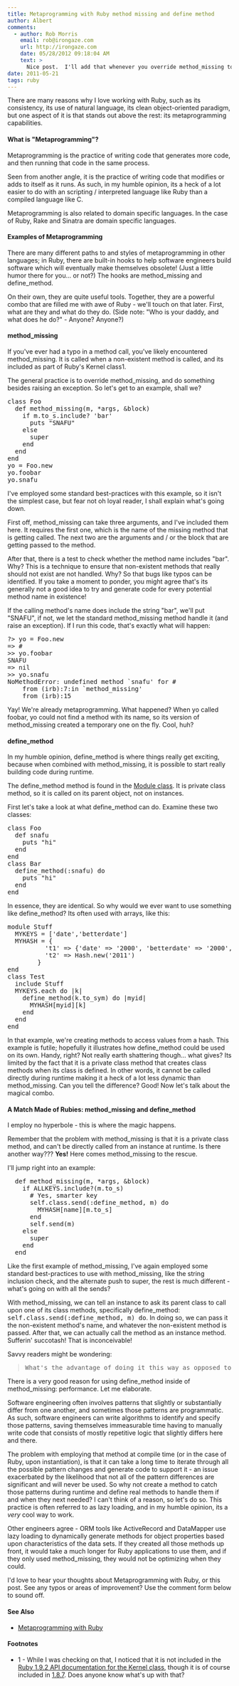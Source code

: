 ```yaml
---
title: Metaprogramming with Ruby method missing and define method
author: Albert
comments:
  - author: Rob Morris
    email: rob@irongaze.com
    url: http://irongaze.com
    date: 05/28/2012 09:18:04 AM
    text: >
      Nice post.  I'll add that whenever you override method_missing to add dynamic functionality, and you <b>don't</b> use the define_method solution, you should also override respond_to_missing? like so:<br/><br/>def respond_to_missing?(m, include_private)<br/>  if m.to_s.include? 'bar'<br/>    true<br/>  else<br/>    super<br/>  end<br/>end<br/><br/>Otherwise, Foo.new.foobar will work, but Foo.new.respond_to?(:foobar) will return false.
date: 2011-05-21
tags: ruby
---
```

There are many reasons why I love working with Ruby, such as its consistency, its use of natural language, its clean object-oriented paradigm, but one aspect of it is that stands out above the rest: its metaprogramming capabilities.

#### What is "Metaprogramming"?

Metaprogramming is the practice of writing code that generates more code, and then running that code in the same process.

Seen from another angle, it is the practice of writing code that modifies or adds to itself as it runs. As such, in my humble opinion, its a heck of a lot easier to do with an scripting / interpreted language like Ruby than a compiled language like C.

Metaprogramming is also related to domain specific languages. In the case of Ruby, Rake and Sinatra are domain specific languages.

#### Examples of Metaprogramming

There are many different paths to and styles of metaprogramming in other languages; in Ruby, there are built-in hooks to help software engineers build software which will eventually make themselves obsolete! (Just a little humor there for you... or not?) The hooks are method\_missing and define\_method.

On their own, they are quite useful tools. Together, they are a powerful combo that are filled me with awe of Ruby - we'll touch on that later. First, what are they and what do they do. (Side note: "Who is your daddy,  and what does he do?" - Anyone? Anyone?)

#### method\_missing

If you've ever had a typo in a method call, you've likely encountered method\_missing. It is called when a non-existent method is called, and its included as part of Ruby's Kernel class<span class="sup">1</span>.

The general practice is to override method\_missing, and do something besides raising an exception. So let's get to an example, shall we?

<pre class="sh_ruby">
class Foo
  def method_missing(m, *args, &block)
    if m.to_s.include? 'bar'
      puts "SNAFU"
    else
      super
    end
  end
end
yo = Foo.new
yo.foobar
yo.snafu
</pre>

I've employed some standard best-practices with this example, so it isn't the simplest case, but fear not oh loyal reader, I shall explain what's going down.

First off, method\_missing can take three arguments, and I've included them here. It requires the first one, which is the name of the missing method that is getting called. The next two are the arguments and / or the block that are getting passed to the method.

After that, there is a test to check whether the method name includes "bar". Why? This is a technique to ensure that non-existent methods that really should not exist are not handled. Why? So that bugs like typos can be identified. If you take a moment to ponder, you might agree that's its generally not a good idea to try and generate code for every potential method name in existence!

If the calling method's name does include the string "bar", we'll put "SNAFU", if not, we let the standard method\_missing method handle it (and raise an exception). If I run this code, that's exactly what will happen:

<pre class="sh_terminal">
?> yo = Foo.new
=> #<Foo:0xb74836c4>
>> yo.foobar
SNAFU
=> nil
>> yo.snafu
NoMethodError: undefined method `snafu' for #<Foo:0xb74836c4>
	from (irb):7:in `method_missing'
	from (irb):15
</pre>

Yay! We're already metaprogramming. What happened? When yo called foobar, yo could not find a method with its name, so its version of method\_missing created a temporary one on the fly. Cool, huh?

#### define\_method

In my humble opinion, define\_method is where things really get exciting, because when combined with method\_missing, it is possible to start really building code during runtime.

The define\_method method is found in the [Module class](http://ruby-doc.org/core/classes/Module.html#M000497). It is private class method, so it is called on its parent object, not on instances.

First let's take a look at what define\_method can do. Examine these two classes:

<pre class="sh_ruby">
class Foo
  def snafu
    puts "hi"
  end
end
class Bar
  define_method(:snafu) do
    puts "hi"
  end
end
</pre>

In essence, they are identical. So why would we ever want to use something like define\_method? Its often used with arrays, like this:

<pre class="sh_ruby">
module Stuff
  MYKEYS = ['date','betterdate']
  MYHASH = {
          't1' => {'date' => '2000', 'betterdate' => '2000', 'dynamicdate' => '2000' },
          't2' => Hash.new('2011')
        }
end
class Test
  include Stuff
  MYKEYS.each do |k|
    define_method(k.to_sym) do |myid|
      MYHASH[myid][k]
    end
  end
end
</pre>

In that example, we're creating methods to access values from a hash. This example is futile; hopefully it illustrates how define\_method could be used on its own. Handy, right? Not really earth shattering though... what gives? Its limited by the fact that it is a private class method that creates class methods when its class is defined. In other words, it cannot be called directly during runtime making it a heck of a lot less dynamic than method\_missing. Can you tell the difference? Good! Now let's talk about the magical combo.

#### A Match Made of Rubies: method\_missing and define\_method

I employ no hyperbole - this is where the magic happens.

Remember that the problem with method\_missing is that it is a private class method, and can't be directly called from an instance at runtime. Is there another way??? **Yes!** Here comes method\_missing to the rescue.

I'll jump right into an example:

<pre class="sh_ruby">
  def method_missing(m, *args, &block)
    if ALLKEYS.include?(m.to_s)
      # Yes, smarter key
      self.class.send(:define_method, m) do
        MYHASH[name][m.to_s]
      end
      self.send(m)
    else
      super
    end
  end
</pre>

Like the first example of method\_missing, I've again employed some standard best-practices to use with method\_missing, like the string inclusion check, and the alternate push to super, the rest is much different - what's going on with all the sends?

With method\_missing, we can tell an instance to ask its parent class to call upon one of its class methods, specifically define\_method: <tt>self.class.send(:define_method, m) do</tt>. In doing so, we can pass it the non-existent method's name, and whatever the non-existent method is passed. After that, we can actually call the method as an instance method. Sufferin' succotash! That is inconceivable!

Savvy readers might be wondering:

<blockquote class="svxlb"><pre>
What's the advantage of doing it this way as opposed to simply using method_missing by itself?
</pre></blockquote>

There is a very good reason for using define\_method inside of method\_missing:
performance. Let me elaborate.

Software engineering often involves patterns that slightly or substantially
differ from one another, and sometimes those patterns are programmatic. As such,
software engineers can write algorithms to identify and specify those patterns,
saving themselves immeasurable time having to manually write code that consists
of mostly repetitive logic that slightly differs here and there.

The problem with employing that method at compile time (or in the case of Ruby,
upon instantiation), is that it can take a long time to iterate through all the
possible pattern changes and generate code to support it - an issue exacerbated
by the likelihood that not all of the pattern differences are significant and
will never be used. So why not create a method to catch those patterns during
runtime and define real methods to handle them if and when they next needed?
I can't think of a reason, so let's do so. This practice is often referred to as
lazy loading, and in my humble opinion, its a *very* cool way to work.

Other engineers agree - ORM tools like ActiveRecord and DataMapper use lazy
loading to dynamically generate methods for object properties based upon
characteristics of the data sets. If they created all those methods up front, it
would take a much longer for Ruby applications to use them, and if they only
used method\_missing, they would not be optimizing when they could.

I'd love to hear your thoughts about Metaprogramming with Ruby, or this post.
See any typos or areas of improvement? Use the comment form below to sound off.

#### See Also

* [Metaprogramming with Ruby](http://www.docunext.com//ruby-metaprogramming/)

#### Footnotes

* <span class="sup">1</span> - While I was checking on that, I noticed that it is not included in the [Ruby 1.9.2 API documentation for the Kernel class](http://www.ruby-doc.org/core/classes/Kernel.html), though it is of course included in [1.8.7](http://www.ruby-doc.org/core-1.8.7/classes/Kernel.html#M001069). Does anyone know what's up with that?
